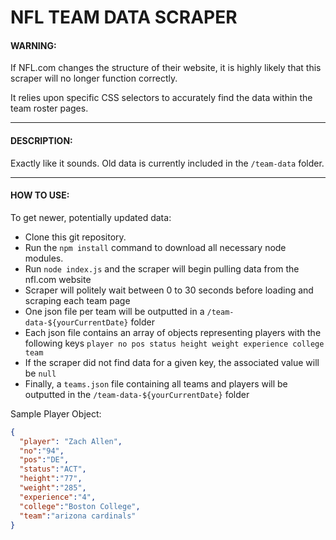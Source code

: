 # NFL TEAM DATA SCRAPER

#### WARNING:
  
If NFL.com changes the structure of their website, it is highly likely that this scraper will no longer function correctly.  
  
It relies upon specific CSS selectors to accurately find the data within the team roster pages.

---

#### DESCRIPTION:

Exactly like it sounds. Old data is currently included in the `/team-data` folder.  

---

#### HOW TO USE:

To get newer, potentially updated data:
- Clone this git repository.
- Run the `npm install` command to download all necessary node modules.
- Run `node index.js` and the scraper will begin pulling data from the nfl.com website
- Scraper will politely wait between 0 to 30 seconds before loading and scraping each team page
- One json file per team will be outputted in a `/team-data-${yourCurrentDate}` folder
- Each json file contains an array of objects representing players with the following keys `player no pos status height weight experience college team`
- If the scraper did not find data for a given key, the associated value will be `null`
- Finally, a `teams.json` file containing all teams and players will be outputted in the `/team-data-${yourCurrentDate}` folder



Sample Player Object:  
```json
{ 
  "player": "Zach Allen",
  "no":"94",
  "pos":"DE",
  "status":"ACT",
  "height":"77",
  "weight":"285",
  "experience":"4",
  "college":"Boston College",
  "team":"arizona cardinals"
}
```  
   




